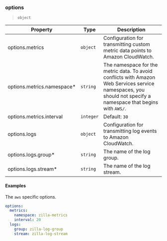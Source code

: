 ### options

> `object`

| Property | Type | Description |
| -- | -- | -- |
| options.metrics |  `object` |  Configuration for transmitting custom metric data points to Amazon CloudWatch. | 
| options.metrics.namespace\* |  `string` |  The namespace for the metric data. To avoid conflicts with Amazon Web Services service namespaces, you should not specify a namespace that begins with `AWS/`. | 
| options.metrics.interval |  `integer` | Default: `30` |  Interval in seconds to push data to the Amazon CloudWatch. | 
| options.logs |  `object` |  Configuration for transmitting log events to Amazon CloudWatch. | 
| options.logs.group\* |  `string` |  The name of the log group. | 
| options.logs.stream\* |  `string` |  The name of the log stream. | 

#### Examples

The `aws` specific options.

```yaml
options:
  metrics:
    namespace: zilla-metrics
    interval: 20
  logs:
    group: zilla-log-group
    stream: zilla-log-stream
```